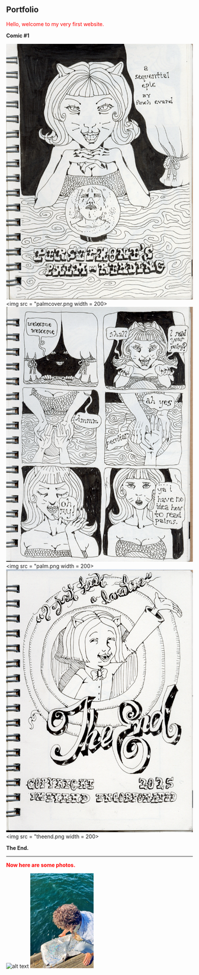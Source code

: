 Portfolio
---
<span style="color:red">Hello, welcome to my very first website. </span>

**Comic #1**

![alt text](pamlcover.png)
<img src = "palmcover.png width = 200>
![alt text](palm.png)
<img src = "palm.png width = 200>
![alt text](theend.png)
<img src = "theend.png width = 200>

**The End.**

---

<span style="color:red">**Now here are some photos.**</span>

![alt text](anastasia.dng)
![alt text](alder.dng)
